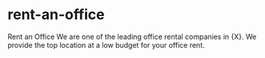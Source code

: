 # rent-an-office
Rent an Office We are one of the leading office rental companies in {X}. We provide the top location at a low budget for your office rent.
